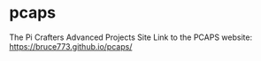 # pcaps
The Pi Crafters Advanced Projects Site
Link to the PCAPS website:
<br>
https://bruce773.github.io/pcaps/
